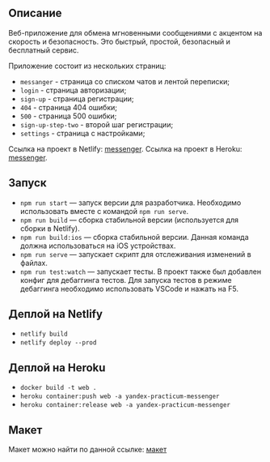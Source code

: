 ## Описание

Веб-приложение для обмена мгновенными сообщениями с акцентом на скорость и безопасность. Это быстрый, простой, безопасный и бесплатный сервис.

Приложение состоит из нескольких страниц:

- `messanger` - страница со списком чатов и лентой переписки;
- `login` - страница авторизации;
- `sign-up` - страница регистрации;
- `404` - страница 404 ошибки;
- `500` - страница 500 ошибки;
- `sign-up-step-two` - второй шаг регистрации;
- `settings` - страница с настройками;

Ссылка на проект в Netlify: [messenger](https://wizardly-shannon-8ef09d.netlify.app).
Ссылка на проект в Heroku: [messenger](https://yandex-practicum-messenger.herokuapp.com).

## Запуск

- `npm run start` — запуск версии для разработчика. Необходимо использовать вместе с командой `npm run serve`.
- `npm run build` — сборка стабильной версии (используется для сборки в Netlify).
- `npm run build:ios` — сборка стабильной версии. Данная команда должна использоваться на iOS устройствах.
- `npm run serve` — запускает скрипт для отслеживания изменений в файлах.
- `npm run test:watch` — запускает тесты. В проект также был добавлен конфиг для дебаггинга тестов. Для запуска тестов в режиме дебаггинга необходимо использовать VSCode и нажать на F5.

## Деплой на Netlify

- `netlify build`
- `netlify deploy --prod`

## Деплой на Heroku

- `docker build -t web .`
- `heroku container:push web -a yandex-practicum-messenger`
- `heroku container:release web -a yandex-practicum-messenger`

## Макет

Макет можно найти по данной ссылке: [макет](https://www.figma.com/file/W1kZPRNbkrFP4llzkjrc8O/Yandex-Messanger?node-id=0%3A1)
